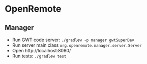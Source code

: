 # OpenRemote

## Manager

* Run GWT code server: `./gradlew -p manager gwtSuperDev`
* Run server main class `org.openremote.manager.server.Server`
* Open http://localhost:8080/
* Run tests: `./gradlew test`
